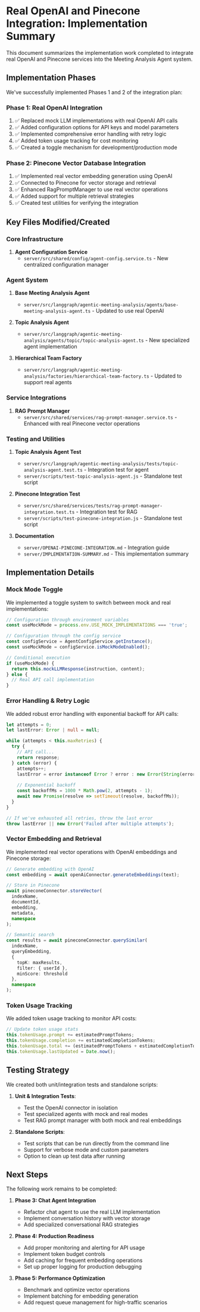 # Real OpenAI and Pinecone Integration: Implementation Summary

This document summarizes the implementation work completed to integrate real OpenAI and Pinecone services into the Meeting Analysis Agent system.

## Implementation Phases

We've successfully implemented Phases 1 and 2 of the integration plan:

### Phase 1: Real OpenAI Integration

1. ✅ Replaced mock LLM implementations with real OpenAI API calls
2. ✅ Added configuration options for API keys and model parameters
3. ✅ Implemented comprehensive error handling with retry logic
4. ✅ Added token usage tracking for cost monitoring
5. ✅ Created a toggle mechanism for development/production mode

### Phase 2: Pinecone Vector Database Integration

1. ✅ Implemented real vector embedding generation using OpenAI
2. ✅ Connected to Pinecone for vector storage and retrieval
3. ✅ Enhanced RagPromptManager to use real vector operations
4. ✅ Added support for multiple retrieval strategies
5. ✅ Created test utilities for verifying the integration

## Key Files Modified/Created

### Core Infrastructure

1. **Agent Configuration Service**
   - `server/src/shared/config/agent-config.service.ts` - New centralized configuration manager

### Agent System

1. **Base Meeting Analysis Agent**
   - `server/src/langgraph/agentic-meeting-analysis/agents/base-meeting-analysis-agent.ts` - Updated to use real OpenAI

2. **Topic Analysis Agent**
   - `server/src/langgraph/agentic-meeting-analysis/agents/topic/topic-analysis-agent.ts` - New specialized agent implementation

3. **Hierarchical Team Factory**
   - `server/src/langgraph/agentic-meeting-analysis/factories/hierarchical-team-factory.ts` - Updated to support real agents

### Service Integrations

1. **RAG Prompt Manager**
   - `server/src/shared/services/rag-prompt-manager.service.ts` - Enhanced with real Pinecone vector operations

### Testing and Utilities

1. **Topic Analysis Agent Test**
   - `server/src/langgraph/agentic-meeting-analysis/tests/topic-analysis-agent.test.ts` - Integration test for agent
   - `server/scripts/test-topic-analysis-agent.js` - Standalone test script

2. **Pinecone Integration Test**
   - `server/src/shared/services/tests/rag-prompt-manager-integration.test.ts` - Integration test for RAG
   - `server/scripts/test-pinecone-integration.js` - Standalone test script

3. **Documentation**
   - `server/OPENAI-PINECONE-INTEGRATION.md` - Integration guide
   - `server/IMPLEMENTATION-SUMMARY.md` - This implementation summary

## Implementation Details

### Mock Mode Toggle

We implemented a toggle system to switch between mock and real implementations:

```typescript
// Configuration through environment variables
const useMockMode = process.env.USE_MOCK_IMPLEMENTATIONS === 'true';

// Configuration through the config service
const configService = AgentConfigService.getInstance();
const useMockMode = configService.isMockModeEnabled();

// Conditional execution
if (useMockMode) {
  return this.mockLLMResponse(instruction, content);
} else {
  // Real API call implementation
}
```

### Error Handling & Retry Logic

We added robust error handling with exponential backoff for API calls:

```typescript
let attempts = 0;
let lastError: Error | null = null;

while (attempts < this.maxRetries) {
  try {
    // API call...
    return response;
  } catch (error) {
    attempts++;
    lastError = error instanceof Error ? error : new Error(String(error));
    
    // Exponential backoff
    const backoffMs = 1000 * Math.pow(2, attempts - 1);
    await new Promise(resolve => setTimeout(resolve, backoffMs));
  }
}

// If we've exhausted all retries, throw the last error
throw lastError || new Error('Failed after multiple attempts');
```

### Vector Embedding and Retrieval

We implemented real vector operations with OpenAI embeddings and Pinecone storage:

```typescript
// Generate embedding with OpenAI
const embedding = await openAiConnector.generateEmbeddings(text);

// Store in Pinecone
await pineconeConnector.storeVector(
  indexName,
  documentId,
  embedding,
  metadata,
  namespace
);

// Semantic search
const results = await pineconeConnector.querySimilar(
  indexName,
  queryEmbedding,
  {
    topK: maxResults,
    filter: { userId },
    minScore: threshold
  },
  namespace
);
```

### Token Usage Tracking

We added token usage tracking to monitor API costs:

```typescript
// Update token usage stats
this.tokenUsage.prompt += estimatedPromptTokens;
this.tokenUsage.completion += estimatedCompletionTokens;
this.tokenUsage.total += (estimatedPromptTokens + estimatedCompletionTokens);
this.tokenUsage.lastUpdated = Date.now();
```

## Testing Strategy

We created both unit/integration tests and standalone scripts:

1. **Unit & Integration Tests**:
   - Test the OpenAI connector in isolation
   - Test specialized agents with mock and real modes
   - Test RAG prompt manager with both mock and real embeddings

2. **Standalone Scripts**:
   - Test scripts that can be run directly from the command line
   - Support for verbose mode and custom parameters
   - Option to clean up test data after running

## Next Steps

The following work remains to be completed:

1. **Phase 3: Chat Agent Integration**
   - Refactor chat agent to use the real LLM implementation
   - Implement conversation history with vector storage
   - Add specialized conversational RAG strategies

2. **Phase 4: Production Readiness**
   - Add proper monitoring and alerting for API usage
   - Implement token budget controls
   - Add caching for frequent embedding operations
   - Set up proper logging for production debugging

3. **Phase 5: Performance Optimization**
   - Benchmark and optimize vector operations
   - Implement batching for embedding generation
   - Add request queue management for high-traffic scenarios 